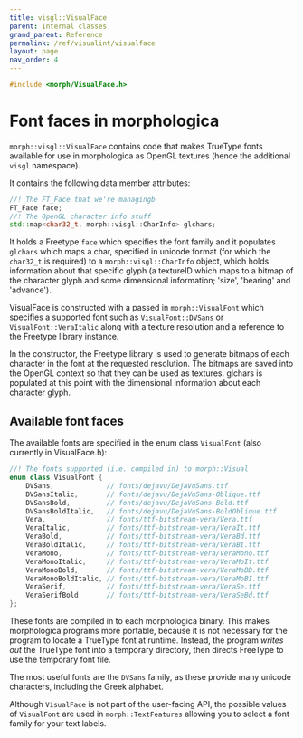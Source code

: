 ```yaml
---
title: visgl::VisualFace
parent: Internal classes
grand_parent: Reference
permalink: /ref/visualint/visualface
layout: page
nav_order: 4
---
```

```c++
#include <morph/VisualFace.h>
```
# Font faces in morphologica

`morph::visgl::VisualFace` contains code that makes TrueType fonts
available for use in morphologica as OpenGL textures (hence the
additional `visgl` namespace).

It contains the following data member attributes:

```c++
//! The FT_Face that we're managingb
FT_Face face;
//! The OpenGL character info stuff
std::map<char32_t, morph::visgl::CharInfo> glchars;
```

It holds a Freetype `face` which specifies the font family and it
populates `glchars` which maps a char, specified in unicode format
(for which the `char32_t` is required) to a `morph::visgl::CharInfo`
object, which holds information about that specific glyph (a textureID
which maps to a bitmap of the character glyph and some dimensional
information; 'size', 'bearing' and 'advance').

VisualFace is constructed with a passed in `morph::VisualFont` which
specifies a supported font such as `VisualFont::DVSans` or
`VisualFont::VeraItalic` along with a texture resolution and a
reference to the Freetype library instance.

In the constructor, the Freetype library is used to generate bitmaps
of each character in the font at the requested resolution. The bitmaps
are saved into the OpenGL context so that they can be used as
textures. glchars is populated at this point with the dimensional
information about each character glyph.

## Available font faces

The available fonts are specified in the enum class `VisualFont` (also
currently in VisualFace.h):

```c++
//! The fonts supported (i.e. compiled in) to morph::Visual
enum class VisualFont {
    DVSans,             // fonts/dejavu/DejaVuSans.ttf
    DVSansItalic,       // fonts/dejavu/DejaVuSans-Oblique.ttf
    DVSansBold,         // fonts/dejavu/DejaVuSans-Bold.ttf
    DVSansBoldItalic,   // fonts/dejavu/DejaVuSans-BoldOblique.ttf
    Vera,               // fonts/ttf-bitstream-vera/Vera.ttf
    VeraItalic,         // fonts/ttf-bitstream-vera/VeraIt.ttf
    VeraBold,           // fonts/ttf-bitstream-vera/VeraBd.ttf
    VeraBoldItalic,     // fonts/ttf-bitstream-vera/VeraBI.ttf
    VeraMono,           // fonts/ttf-bitstream-vera/VeraMono.ttf
    VeraMonoItalic,     // fonts/ttf-bitstream-vera/VeraMoIt.ttf
    VeraMonoBold,       // fonts/ttf-bitstream-vera/VeraMoBD.ttf
    VeraMonoBoldItalic, // fonts/ttf-bitstream-vera/VeraMoBI.ttf
    VeraSerif,          // fonts/ttf-bitstream-vera/VeraSe.ttf
    VeraSerifBold       // fonts/ttf-bitstream-vera/VeraSeBd.ttf
};
```

These fonts are compiled in to each morphologica binary. This makes
morphologica programs more portable, because it is not necessary for
the program to locate a TrueType font at runtime. Instead, the program
*writes out* the TrueType font into a temporary directory, then
directs FreeType to use the temporary font file.

The most useful fonts are the `DVSans` family, as these provide many
unicode characters, including the Greek alphabet.

Although `VisualFace` is not part of the user-facing API, the possible
values of `VisualFont` are used in `morph::TextFeatures` allowing you
to select a font family for your text labels.